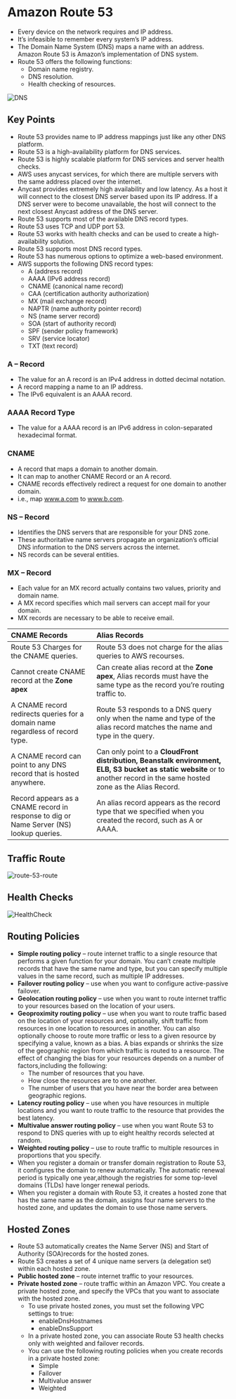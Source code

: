 # Amazon Route 53

- Every device on the network requires and IP address.
- It’s infeasible to remember every system’s IP address.
- The Domain Name System (DNS) maps a name with an address. Amazon Route 53 is Amazon’s implementation of DNS system.
- Route 53 offers the following functions:
  - Domain name registry.
  - DNS resolution.
  - Health checking of resources.

![DNS](/VPC/images/DNS.png)

## Key Points

- Route 53 provides name to IP address mappings just like any other DNS platform.
- Route 53 is a high-availability platform for DNS services.
-  Route 53 is highly scalable platform for DNS services and server health checks.
-  AWS uses anycast services, for which there are multiple servers with the same address placed over the internet.
-  Anycast provides extremely high availability and low latency. As a host it will connect to the closest DNS server based upon its IP address. If a DNS server were to become unavailable, the host will connect to the next closest Anycast address of the DNS server.
- Route 53 supports most of the available DNS record types.
- Route 53 uses TCP and UDP port 53.
- Route 53 works with health checks and can be used to create a high-availability solution.
- Route 53 supports most DNS record types.
- Route 53 has numerous options to optimize a web-based environment.
- AWS supports the following DNS record types:
  - A (address record)
  - AAAA (IPv6 address record)
  - CNAME (canonical name record)
  - CAA (certification authority authorization)
  - MX (mail exchange record)
  - NAPTR (name authority pointer record)
  - NS (name server record)
  - SOA (start of authority record)
  - SPF (sender policy framework)
  - SRV (service locator)
  - TXT (text record)

### A – Record
- The value for an A record is an IPv4 address in dotted decimal notation.
- A record mapping a name to an IP address.
-  The IPv6 equivalent is an AAAA record.

### AAAA Record Type

- The value for a AAAA record is an IPv6 address in colon-separated hexadecimal format.

### CNAME

- A record that maps a domain to another domain.
- It can map to another CNAME Record or an A record.
- CNAME records effectively redirect a request for one domain to another domain.
- i.e., map www.a.com to www.b.com.

### NS – Record

- Identifies the DNS servers that are responsible for your DNS zone.
- These authoritative name servers propagate an organization’s official DNS information
  to the DNS servers across the internet.
-  NS records can be several entities.

### MX – Record

- Each value for an MX record actually contains two values, priority
  and domain name.
- A MX record specifies which mail servers can accept mail for your domain.
- MX records are necessary to be able to receive email.

| CNAME Records                                                | Alias Records                                                |
| :----------------------------------------------------------- | :----------------------------------------------------------- |
| Route 53 Charges for the CNAME queries.                      | Route 53 does not charge for the alias queries to AWS recourses. |
| Cannot create CNAME record at the **Zone apex**              | Can create alias record at the **Zone apex**, Alias records must have the same type as the record you’re routing traffic to. |
| A CNAME record redirects queries for a domain name regardless of record type. | Route 53 responds to a DNS query only when the name and type of the alias record matches the name and type in the query. |
| A CNAME record can point to any DNS record that is hosted anywhere. | Can only point to a **CloudFront distribution, Beanstalk environment, ELB, S3 bucket as static website** or to another record in the same hosted zone as the Alias Record. |
| Record appears as a CNAME record in response to dig or Name Server (NS) lookup queries. | An alias record appears as the record type that we specified when you created the record, such as A or AAAA. |

## Traffic Route 

![route-53-route](/VPC/images/route-53-route.png)

## Health Checks

![HealthCheck](/VPC/images/HealthCheck.png)

## Routing Policies

- **Simple routing policy** – route internet traffic to a single resource that performs a given function for your domain. You can’t create multiple records that have the same name and type, but you can specify multiple values in the same record, such as multiple IP addresses.
- **Failover routing policy** – use when you want to configure active-passive failover.
- **Geolocation routing policy** – use when you want to route internet traffic to your resources based on the location of your users.
- **Geoproximity routing policy** – use when you want to route traffic based on the location of your resources and, optionally, shift traffic from resources in one location to resources in another.
  You can also optionally choose to route more traffic or less to a given resource by specifying a value, known as a bias. A bias expands or shrinks the size of the geographic region from which traffic is routed to a resource.
  The effect of changing the bias for your resources depends on a number of factors,including the following:
  - The number of resources that you have.
  - How close the resources are to one another.
  - The number of users that you have near the border area between geographic regions.
- **Latency routing policy** – use when you have resources in multiple locations and you want to route traffic to the resource that provides the best latency.
- **Multivalue answer routing policy** – use when you want Route 53 to respond to DNS queries with up to eight healthy records selected at random.
- **Weighted routing policy** – use to route traffic to multiple resources in proportions that you specify.
- When you register a domain or transfer domain registration to Route 53, it configures the domain to renew automatically. The automatic renewal period is typically one year,although the registries for some top-level domains (TLDs) have longer renewal periods.
- When you register a domain with Route 53, it creates a hosted zone that has the same name as the domain, assigns four name servers to the hosted zone, and updates the domain to use those name servers.

## Hosted Zones

- Route 53 automatically creates the Name Server (NS) and Start of Authority (SOA)records for the hosted zones.
- Route 53 creates a set of 4 unique name servers (a delegation set) within each hosted zone.
- **Public hosted zone** – route internet traffic to your resources.
- **Private hosted zone** – route traffic within an Amazon VPC. You create a private hosted zone, and specify the VPCs that you want to associate with the hosted zone.
  - To use private hosted zones, you must set the following VPC settings to true:
    - enableDnsHostnames
    - enableDnsSupport
  - In a private hosted zone, you can associate Route 53 health checks only with weighted and failover records.
  - You can use the following routing policies when you create records in a private hosted zone:
    - Simple
    - Failover
    - Multivalue answer
    - Weighted
